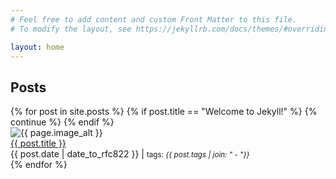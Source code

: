 ```yaml
---
# Feel free to add content and custom Front Matter to this file.
# To modify the layout, see https://jekyllrb.com/docs/themes/#overriding-theme-defaults

layout: home
---
```

<h2 class="col-header dark-orange">Posts</h2>
{% for post in site.posts %}
  {% if post.title == "Welcome to Jekyll!" %}
    {% continue %}
  {% endif %}
<div class="post-preview">
 <img class="post-preview__left" src="{{ post.image }}" alt="{{ page.image_alt }}">
 <div class="post-preview__right">
   <a class="preview-title" href="{{ post.url }}">{{ post.title }}</a>
   <div class="date-tag">
     <span>{{ post.date | date_to_rfc822 }} | <small>tags: <em>{{ post.tags | join: "</em> - <em>"}}</em></small></span>
   </div>
 </div>
</div>
{% endfor %}
